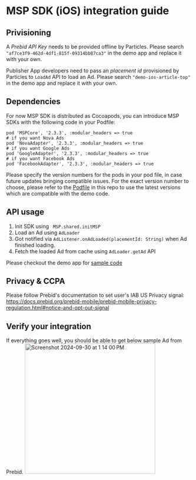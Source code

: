 # MSP SDK (iOS) integration guide
## Privisioning
A *Prebid API Key* needs to be provided offline by Particles. Please search `"af7ce3f9-462d-4df1-815f-09314bb87ca3"` in the demo app and replace it with your own. 

Publisher App developers need to pass an *placement id* provisioned by Particles to `LoadAd` API to load an Ad. Please search `"demo-ios-article-top"` in the demo app and replace it with your own.

## Dependencies
For now MSP SDK is distributed as Cocoapods, you can introduce MSP SDKs with the following code in your Podfile:
```
pod 'MSPCore', '2.3.3', :modular_headers => true
# if you want Nova Ads 
pod 'NovaAdapter', '2.3.3', :modular_headers => true
# if you want Google Ads
pod 'GoogleAdapter', '2.3.3', :modular_headers => true
# if you want Facebook Ads
pod 'FacebookAdapter', '2.3.3', :modular_headers => true
```
Please specify the version numbers for the pods in your pod file, in case future updates bringing compatible issues. For the exact version number to choose, please refer to the [Podfile](https://github.com/ParticleMedia/msp-sdk-demo-ios/blob/main/Podfile) in this repo to use the latest versions which are compatible with the demo code. 

## API usage 
1. Init SDK using ` MSP.shared.initMSP`
2. Load an Ad using `AdLoader`
3. Got notified via `AdListener.onAdLoaded(placementId: String)` when Ad finished loading.
4. Fetch the loaded Ad from cache using `AdLoader.getAd` API

Please checkout the demo app for [sample code](https://github.com/ParticleMedia/msp-sdk-demo-ios/blob/main/MSPDemoApp/MSPDemoApp/DemoViewControllers/DemoAdViewController.swift)

## Privacy & CCPA
Please follow Prebid's documentation to set user's IAB US Privacy signal: https://docs.prebid.org/prebid-mobile/prebid-mobile-privacy-regulation.html#notice-and-opt-out-signal 

## Verify your integration
If everything goes well, you should be able to get below sample Ad from Prebid.
<img width="354" alt="Screenshot 2024-09-30 at 1 14 00 PM" src="https://github.com/user-attachments/assets/8416fb52-5073-43d4-aa0d-431b28ab127e">

